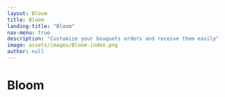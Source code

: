 ```yaml
---
layout: Bloom
title: Bloom
landing-title: "Bloom"
nav-menu: true
description: "Customize your bouquets orders and receive them easily"
image: assets/images/Bloom-index.png
author: null
---
```


<h1>Bloom</h1>
